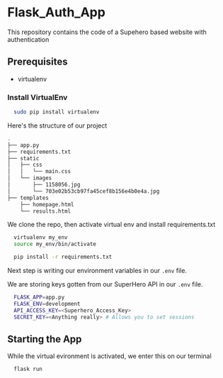 # Flask_Auth_App
This repository contains the code of a Supehero based website with authentication

## Prerequisites
- virtualenv

### Install VirtualEnv
```bash
  sudo pip install virtualenv
```

Here's the structure of our project

```bash
.
├── app.py
├── requirements.txt
├── static
│   ├── css
│   │   └── main.css
│   └── images
│       ├── 1158056.jpg
│       └── 703e02b53cb97fa45cef8b156e4b0e4a.jpg
├── templates
    ├── homepage.html
    └── results.html
```

We clone the repo, then activate virtual env and install requirements.txt

```bash
  virtualenv my_env
  source my_env/bin/activate

  pip install -r requirements.txt
```

Next step is writing our environment variables in our `.env` file.

We are storing keys gotten from our SuperHero API in our `.env` file.

```bash
  FLASK_APP=app.py
  FLASK_ENV=development
  API_ACCESS_KEY=<Superhero_Access_Key>
  SECRET_KEY=<Anything really> # Allows you to set sessions
```

## Starting the App

While the virtual evironment is activated, we enter this on our terminal

```bash
  flask run
```
